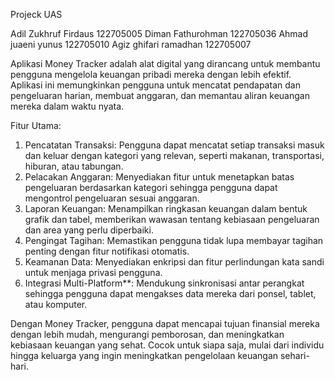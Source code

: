 Projeck UAS

Adil Zukhruf Firdaus 122705005
Diman Fathurohman 122705036
Ahmad juaeni yunus 122705010
Agiz ghifari ramadhan 122705007
 

Aplikasi Money Tracker adalah alat digital yang dirancang untuk membantu pengguna mengelola keuangan pribadi mereka dengan lebih efektif. Aplikasi ini memungkinkan pengguna untuk mencatat pendapatan dan pengeluaran harian, membuat anggaran, dan memantau aliran keuangan mereka dalam waktu nyata.  

Fitur Utama:
1. Pencatatan Transaksi: Pengguna dapat mencatat setiap transaksi masuk dan keluar dengan kategori yang relevan, seperti makanan, transportasi, hiburan, atau tabungan.  
2. Pelacakan Anggaran: Menyediakan fitur untuk menetapkan batas pengeluaran berdasarkan kategori sehingga pengguna dapat mengontrol pengeluaran sesuai anggaran.  
3. Laporan Keuangan: Menampilkan ringkasan keuangan dalam bentuk grafik dan tabel, memberikan wawasan tentang kebiasaan pengeluaran dan area yang perlu diperbaiki.  
4. Pengingat Tagihan: Memastikan pengguna tidak lupa membayar tagihan penting dengan fitur notifikasi otomatis.  
5. Keamanan Data: Menyediakan enkripsi dan fitur perlindungan kata sandi untuk menjaga privasi pengguna.  
6. Integrasi Multi-Platform**: Mendukung sinkronisasi antar perangkat sehingga pengguna dapat mengakses data mereka dari ponsel, tablet, atau komputer.  

Dengan Money Tracker, pengguna dapat mencapai tujuan finansial mereka dengan lebih mudah, mengurangi pemborosan, dan meningkatkan kebiasaan keuangan yang sehat. Cocok untuk siapa saja, mulai dari individu hingga keluarga yang ingin meningkatkan pengelolaan keuangan sehari-hari.
